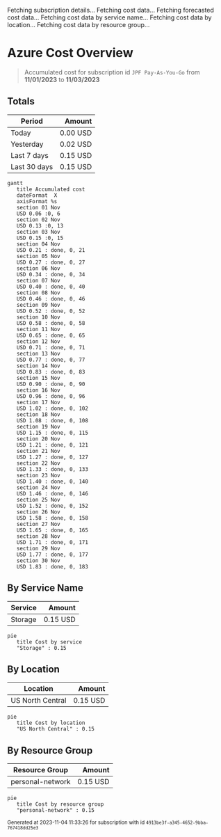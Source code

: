 Fetching subscription details...
Fetching cost data...
Fetching forecasted cost data...
Fetching cost data by service name...
Fetching cost data by location...
Fetching cost data by resource group...
# Azure Cost Overview

> Accumulated cost for subscription id `JPF Pay-As-You-Go` from **11/01/2023** to **11/03/2023**

## Totals

|Period|Amount|
|---|---:|
|Today|0.00 USD|
|Yesterday|0.02 USD|
|Last 7 days|0.15 USD|
|Last 30 days|0.15 USD|

```mermaid
gantt
   title Accumulated cost
   dateFormat  X
   axisFormat %s
   section 01 Nov
   USD 0.06 :0, 6
   section 02 Nov
   USD 0.13 :0, 13
   section 03 Nov
   USD 0.15 :0, 15
   section 04 Nov
   USD 0.21 : done, 0, 21
   section 05 Nov
   USD 0.27 : done, 0, 27
   section 06 Nov
   USD 0.34 : done, 0, 34
   section 07 Nov
   USD 0.40 : done, 0, 40
   section 08 Nov
   USD 0.46 : done, 0, 46
   section 09 Nov
   USD 0.52 : done, 0, 52
   section 10 Nov
   USD 0.58 : done, 0, 58
   section 11 Nov
   USD 0.65 : done, 0, 65
   section 12 Nov
   USD 0.71 : done, 0, 71
   section 13 Nov
   USD 0.77 : done, 0, 77
   section 14 Nov
   USD 0.83 : done, 0, 83
   section 15 Nov
   USD 0.90 : done, 0, 90
   section 16 Nov
   USD 0.96 : done, 0, 96
   section 17 Nov
   USD 1.02 : done, 0, 102
   section 18 Nov
   USD 1.08 : done, 0, 108
   section 19 Nov
   USD 1.15 : done, 0, 115
   section 20 Nov
   USD 1.21 : done, 0, 121
   section 21 Nov
   USD 1.27 : done, 0, 127
   section 22 Nov
   USD 1.33 : done, 0, 133
   section 23 Nov
   USD 1.40 : done, 0, 140
   section 24 Nov
   USD 1.46 : done, 0, 146
   section 25 Nov
   USD 1.52 : done, 0, 152
   section 26 Nov
   USD 1.58 : done, 0, 158
   section 27 Nov
   USD 1.65 : done, 0, 165
   section 28 Nov
   USD 1.71 : done, 0, 171
   section 29 Nov
   USD 1.77 : done, 0, 177
   section 30 Nov
   USD 1.83 : done, 0, 183
```

## By Service Name

|Service|Amount|
|---|---:|
|Storage|0.15 USD|

```mermaid
pie
   title Cost by service
   "Storage" : 0.15
```

## By Location

|Location|Amount|
|---|---:|
|US North Central|0.15 USD|

```mermaid
pie
   title Cost by location
   "US North Central" : 0.15
```

## By Resource Group

|Resource Group|Amount|
|---|---:|
|personal-network|0.15 USD|

```mermaid
pie
   title Cost by resource group
   "personal-network" : 0.15
```

<sup>Generated at 2023-11-04 11:33:26 for subscription with id `4913be3f-a345-4652-9bba-767418dd25e3`</sup>
